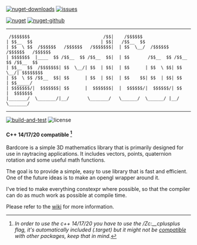 [![nuget-downloads](https://img.shields.io/nuget/dt/Bardcore.svg)](https://www.nuget.org/packages/Bardcore/)
[![issues](https://img.shields.io/github/issues/bardobard/bardcore.svg)](https://github.com/bardobard/bardcore/issues)

[![nuget](https://img.shields.io/nuget/v/Bardcore.svg)](https://www.nuget.org/packages/Bardcore/)
[![nuget-github](https://img.shields.io/nuget/vpre/Bardcore.svg?label=nuget-github)](https://github.com/bardobard/bardcore/pkgs/nuget/BardCore)

---

```text
 /$$$$$$$                            /$$|    /$$$$$$                               
| $$__  $$                          | $$|   /$$__  $$                              
| $$  \ $$  /$$$$$$   /$$$$$$   /$$$$$$$|  | $$  \__/  /$$$$$$   /$$$$$$   /$$$$$$ 
| $$$$$$$  |____  $$ /$$__  $$ /$$__  $$|  | $$       /$$__  $$ /$$__  $$ /$$__  $$
| $$__  $$  /$$$$$$$| $$  \__/| $$  | $$|  | $$      | $$  \ $$| $$  \__/| $$$$$$$$
| $$  \ $$ /$$__  $$| $$      | $$  | $$|  | $$    $$| $$  | $$| $$      | $$_____/
| $$$$$$$/|  $$$$$$$| $$      |  $$$$$$$|  |  $$$$$$/|  $$$$$$/| $$      |  $$$$$$$
|_______/  \_______/|__/       \_______/   \______/  \______/ |__/       \_______/
```

---

[![build-and-test](https://github.com/bardobard/bardcore/actions/workflows/Build-Test-Windows.yml/badge.svg)](https://github.com/bardobard/bardcore/actions?query=workflow%3Build-Test-Windows.yml)
![license](https://img.shields.io/github/license/bardobard/bardcore.svg)

#### C++ 14/17/20 compatible [^flag]

Bardcore is a simple 3D mathematics library that is primarily designed for use in raytracing applications.
It includes vectors, points, quaternion rotation and some useful math functions.

The goal is to provide a simple, easy to use library that is fast and efficient. One of the future ideas is to make an
opengl wrapper around it.

I've tried to make everything constexpr where possible, so that the compiler can do as much work as possible at compile
time.

Please refer to the [wiki](https://github.com/BardoBard/BardCore/wiki/Introduction) for more information.

[^flag]: *In order to use the c++ 14/17/20 you have to use the /Zc:__cplusplus flag, it's automatically included (.target) but it might not be [compatible](https://learn.microsoft.com/en-us/cpp/build/reference/zc-cplusplus?view=msvc-170#remarks) with other packages, keep that in mind.*

